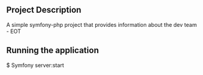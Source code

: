 ## Project Description

A simple symfony-php project that provides information about the dev team - EOT

## Running the application

$ Symfony server:start
